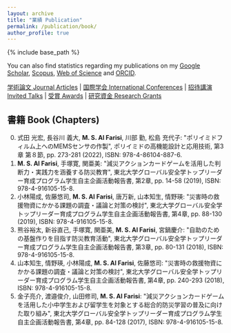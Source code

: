 ```yaml
---
layout: archive
title: "業績 Publication"
permalink: /publication/book/
author_profile: true
---
```


{% include base_path %}


You can also find statistics regarding my publications on my [Google Scholar](https://scholar.google.co.jp/citations?user=30VZQ_sAAAAJ), [Scopus](https://www.scopus.com/authid/detail.uri?authorId=57192380817), [Web of Science](https://publons.com/researcher/AAY-5422-2020/) and [ORCID](https://orcid.org/0000-0003-4870-9337).

[学術論文 Journal Articles](/publication/) | [国際学会 International Conferences](/publication/conference-int/) | [招待講演 Invited Talks](publication/invited/) | [受賞 Awards](/publication/award/) | [研究資金 Research Grants](/publication/grant/)
## 書籍 Book (Chapters)

0. 式田 光宏, 長谷川 義大, **M. S. Al Farisi**, 川部 勤, 松島 充代子: "ポリイミドフィルム上へのMEMSセンサの作製",  ポリイミドの高機能設計と応用技術, 第3章 第８節, pp. 273-281 (2022), ISBN: 978-4-86104-887-6.
0. **M. S. Al Farisi**, 手塚寛, 関亜美: "減災アクションカードゲームを活用した判断力・実践力を涵養する防災教育", 東北大学グローバル安全学トップリーダー育成プログラム学生自主企画活動報告書, 第2章, pp. 14-58 (2019), ISBN: 978-4-916105-15-8.
0. 小林陽成, 佐藤悠司, **M. S. Al Farisi**, 唐万新, 山本知生, 情野瑛: "災害時の救援物資にかかる課題の調査・議論と対策の検討", 東北大学グローバル安全学トップリーダー育成プログラム学生自主企画活動報告書, 第4章, pp. 88-130 (2019), ISBN: 978-4-916105-15-8.
0. 熊谷裕太, 新谷直己, 手塚寛, 関亜美, **M. S. Al Farisi**, 宮鍋慶介: "自助のための基盤作りを目指す防災教育活動", 東北大学グローバル安全学トップリーダー育成プログラム学生自主企画活動報告書, 第3章, pp. 80-131 (2018), ISBN: 978-4-916105-15-8.
0. 山本知生, 情野瑛, 小林陽成, **M. S. Al Farisi**, 佐藤悠司: "災害時の救援物資にかかる課題の調査・議論と対策の検討", 東北大学グローバル安全学トップリーダー育成プログラム学生自主企画活動報告書, 第4章, pp. 240-293 (2018), ISBN: 978-4-916105-15-8.
0. 金子亮介, 渡邉俊介, 山田修司, **M. S. Al Farisi**: "減災アクションカードゲームを活用した小中学生および留学生を対象とする総合的防災学習の普及に向けた取り組み", 東北大学グローバル安全学トップリーダー育成プログラム学生自主企画活動報告書, 第4章, pp. 84-128 (2017), ISBN: 978-4-916105-15-8.
